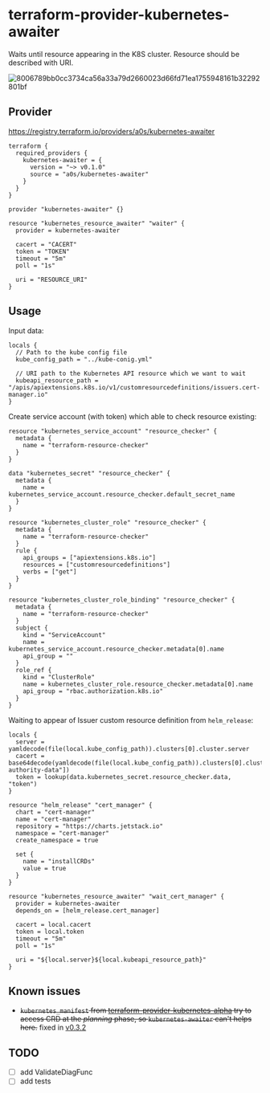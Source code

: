 terraform-provider-kubernetes-awaiter
=====================================

Waits until resource appearing in the K8S cluster. Resource should be described with URI.

![8006789bb0cc3734ca56a33a79d2660023d66fd71ea1755948161b32292801bf](https://user-images.githubusercontent.com/418868/107657861-a095d400-6c96-11eb-8b79-df7e07c84f8e.jpg)

Provider
--------

https://registry.terraform.io/providers/a0s/kubernetes-awaiter

```hcl
terraform {
  required_providers {
    kubernetes-awaiter = {
      version = "~> v0.1.0"
      source = "a0s/kubernetes-awaiter"
    }
  }
}

provider "kubernetes-awaiter" {}

resource "kubernetes_resource_awaiter" "waiter" {
  provider = kubernetes-awaiter
  
  cacert = "CACERT"
  token = "TOKEN"
  timeout = "5m"
  poll = "1s"

  uri = "RESOURCE_URI"
}
```

Usage
-----

Input data:

```hcl
locals {
  // Path to the kube config file
  kube_config_path = "../kube-conig.yml"
  
  // URI path to the Kubernetes API resource which we want to wait
  kubeapi_resource_path = "/apis/apiextensions.k8s.io/v1/customresourcedefinitions/issuers.cert-manager.io"
}
```

Create service account (with token) which able to check resource existing:

```hcl
resource "kubernetes_service_account" "resource_checker" {
  metadata {
    name = "terraform-resource-checker"
  }
}

data "kubernetes_secret" "resource_checker" {
  metadata {
    name = kubernetes_service_account.resource_checker.default_secret_name
  }
}

resource "kubernetes_cluster_role" "resource_checker" {
  metadata {
    name = "terraform-resource-checker"
  }
  rule {
    api_groups = ["apiextensions.k8s.io"]
    resources = ["customresourcedefinitions"]
    verbs = ["get"]
  }
}

resource "kubernetes_cluster_role_binding" "resource_checker" {
  metadata {
    name = "terraform-resource-checker"
  }
  subject {
    kind = "ServiceAccount"
    name = kubernetes_service_account.resource_checker.metadata[0].name
    api_group = ""
  }
  role_ref {
    kind = "ClusterRole"
    name = kubernetes_cluster_role.resource_checker.metadata[0].name
    api_group = "rbac.authorization.k8s.io"
  }
}
```

Waiting to appear of Issuer custom resource definition from `helm_release`:

```hcl
locals {
  server = yamldecode(file(local.kube_config_path)).clusters[0].cluster.server
  cacert = base64decode(yamldecode(file(local.kube_config_path)).clusters[0].cluster["certificate-authority-data"])
  token = lookup(data.kubernetes_secret.resource_checker.data, "token")
}

resource "helm_release" "cert_manager" {
  chart = "cert-manager"
  name = "cert-manager"
  repository = "https://charts.jetstack.io"
  namespace = "cert-manager"
  create_namespace = true

  set {
    name = "installCRDs"
    value = true
  }
}

resource "kubernetes_resource_awaiter" "wait_cert_manager" {
  provider = kubernetes-awaiter
  depends_on = [helm_release.cert_manager]

  cacert = local.cacert
  token = local.token
  timeout = "5m"
  poll = "1s"

  uri = "${local.server}${local.kubeapi_resource_path}"
}
```

Known issues
------------

- ~~`kubernetes_manifest` from [terraform-provider-kubernetes-alpha](https://github.com/hashicorp/terraform-provider-kubernetes-alpha) try to access CRD at the _planning_ phase, so `kubernetes-awaiter` can't helps here.~~ fixed in [v0.3.2](https://github.com/hashicorp/terraform-provider-kubernetes-alpha/releases/tag/v0.3.2)

TODO
----
- [ ] add ValidateDiagFunc
- [ ] add tests
